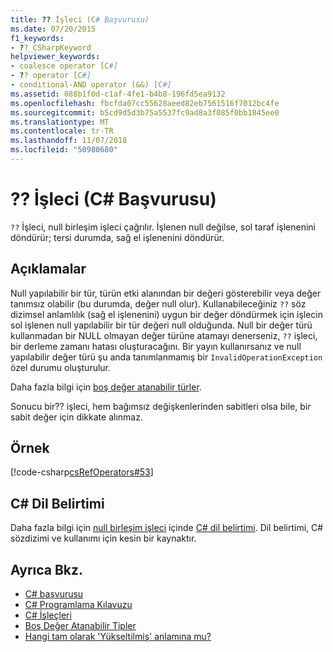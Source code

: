```yaml
---
title: ?? İşleci (C# Başvurusu)
ms.date: 07/20/2015
f1_keywords:
- ??_CSharpKeyword
helpviewer_keywords:
- coalesce operator [C#]
- ?? operator [C#]
- conditional-AND operator (&&) [C#]
ms.assetid: 088b1f0d-c1af-4fe1-b4b8-196fd5ea9132
ms.openlocfilehash: fbcfda07cc55628aeed82eb7561516f7012bc4fe
ms.sourcegitcommit: b5cd9d5d3b75a5537fc9ad8a3f085f0bb1845ee0
ms.translationtype: MT
ms.contentlocale: tr-TR
ms.lasthandoff: 11/07/2018
ms.locfileid: "50980680"
---
```

# <a name="-operator-c-reference"></a>?? İşleci (C# Başvurusu)
`??` İşleci, null birleşim işleci çağrılır.  İşlenen null değilse, sol taraf işlenenini döndürür; tersi durumda, sağ el işlenenini döndürür.  
  
## <a name="remarks"></a>Açıklamalar  
 Null yapılabilir bir tür, türün etki alanından bir değeri gösterebilir veya değer tanımsız olabilir (bu durumda, değer null olur). Kullanabileceğiniz `??` söz dizimsel anlamlılık (sağ el işlenenini) uygun bir değer döndürmek için işlecin sol işlenen null yapılabilir bir tür değeri null olduğunda. Null bir değer türü kullanmadan bir NULL olmayan değer türüne atamayı denerseniz, `??` işleci, bir derleme zamanı hatası oluşturacağını. Bir yayın kullanırsanız ve null yapılabilir değer türü şu anda tanımlanmamış bir `InvalidOperationException` özel durumu oluşturulur.  
  
 Daha fazla bilgi için [boş değer atanabilir türler](../../../csharp/programming-guide/nullable-types/index.md).  
  
 Sonucu bir?? işleci, hem bağımsız değişkenlerinden sabitleri olsa bile, bir sabit değer için dikkate alınmaz.  
  
## <a name="example"></a>Örnek  
 [!code-csharp[csRefOperators#53](../../../csharp/language-reference/operators/codesnippet/CSharp/null-conditional-operator_1.cs)]  
  
## <a name="c-language-specification"></a>C# Dil Belirtimi  

Daha fazla bilgi için [null birleşim işleci](~/_csharplang/spec/expressions.md#the-null-coalescing-operator) içinde [ C# dil belirtimi](../language-specification/index.md). Dil belirtimi, C# sözdizimi ve kullanımı için kesin bir kaynaktır.
  
## <a name="see-also"></a>Ayrıca Bkz.

- [C# başvurusu](../../../csharp/language-reference/index.md)  
- [C# Programlama Kılavuzu](../../../csharp/programming-guide/index.md)  
- [C# İşleçleri](../../../csharp/language-reference/operators/index.md)  
- [Boş Değer Atanabilir Tipler](../../../csharp/programming-guide/nullable-types/index.md)  
- [Hangi tam olarak 'Yükseltilmiş' anlamına mu?](https://blogs.msdn.microsoft.com/ericlippert/2007/06/27/what-exactly-does-lifted-mean/)

